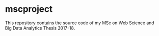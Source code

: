 # mscproject
This repository contains the source code of my MSc on Web Science and Big Data Analytics Thesis 2017-18.
